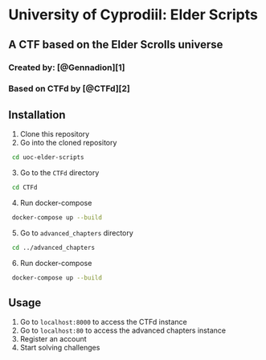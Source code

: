 # University of Cyprodiil: Elder Scripts
## A CTF based on the Elder Scrolls universe
### Created by: [**@Gennadion**][1]
### Based on CTFd by [**@CTFd**][2]

## Installation
1. Clone this repository
2. Go into the cloned repository
```bash
 cd uoc-elder-scripts
 ```
3. Go to the `CTFd` directory
```bash
 cd CTFd
 ```
4. Run docker-compose
```bash
 docker-compose up --build
 ```
5. Go to `advanced_chapters` directory
```bash
 cd ../advanced_chapters
 ```
6. Run docker-compose
```bash
 docker-compose up --build
 ```

## Usage
1. Go to `localhost:8000` to access the CTFd instance
2. Go to `localhost:80` to access the advanced chapters instance
3. Register an account
4. Start solving challenges
